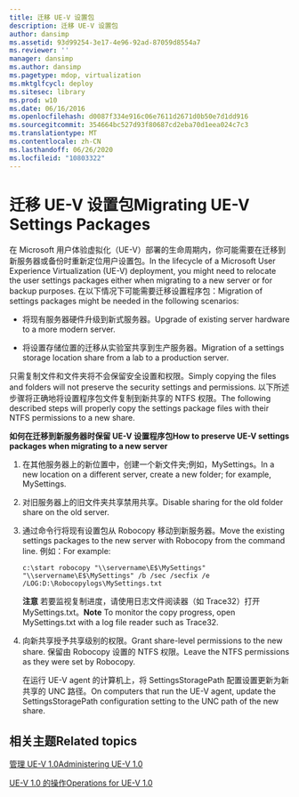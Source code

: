 ```yaml
---
title: 迁移 UE-V 设置包
description: 迁移 UE-V 设置包
author: dansimp
ms.assetid: 93d99254-3e17-4e96-92ad-87059d8554a7
ms.reviewer: ''
manager: dansimp
ms.author: dansimp
ms.pagetype: mdop, virtualization
ms.mktglfcycl: deploy
ms.sitesec: library
ms.prod: w10
ms.date: 06/16/2016
ms.openlocfilehash: d0087f334e916c06e7611d2671d0b50e7d1dd916
ms.sourcegitcommit: 354664bc527d93f80687cd2eba70d1eea024c7c3
ms.translationtype: MT
ms.contentlocale: zh-CN
ms.lasthandoff: 06/26/2020
ms.locfileid: "10803322"
---
```

# <span data-ttu-id="bc041-103">迁移 UE-V 设置包</span><span class="sxs-lookup"><span data-stu-id="bc041-103">Migrating UE-V Settings Packages</span></span>


<span data-ttu-id="bc041-104">在 Microsoft 用户体验虚拟化（UE-V）部署的生命周期内，你可能需要在迁移到新服务器或备份时重新定位用户设置包。</span><span class="sxs-lookup"><span data-stu-id="bc041-104">In the lifecycle of a Microsoft User Experience Virtualization (UE-V) deployment, you might need to relocate the user settings packages either when migrating to a new server or for backup purposes.</span></span> <span data-ttu-id="bc041-105">在以下情况下可能需要迁移设置程序包：</span><span class="sxs-lookup"><span data-stu-id="bc041-105">Migration of settings packages might be needed in the following scenarios:</span></span>

-   <span data-ttu-id="bc041-106">将现有服务器硬件升级到新式服务器。</span><span class="sxs-lookup"><span data-stu-id="bc041-106">Upgrade of existing server hardware to a more modern server.</span></span>

-   <span data-ttu-id="bc041-107">将设置存储位置的迁移从实验室共享到生产服务器。</span><span class="sxs-lookup"><span data-stu-id="bc041-107">Migration of a settings storage location share from a lab to a production server.</span></span>

<span data-ttu-id="bc041-108">只需复制文件和文件夹将不会保留安全设置和权限。</span><span class="sxs-lookup"><span data-stu-id="bc041-108">Simply copying the files and folders will not preserve the security settings and permissions.</span></span> <span data-ttu-id="bc041-109">以下所述步骤将正确地将设置程序包文件复制到新共享的 NTFS 权限。</span><span class="sxs-lookup"><span data-stu-id="bc041-109">The following described steps will properly copy the settings package files with their NTFS permissions to a new share.</span></span>

**<span data-ttu-id="bc041-110">如何在迁移到新服务器时保留 UE-V 设置程序包</span><span class="sxs-lookup"><span data-stu-id="bc041-110">How to preserve UE-V settings packages when migrating to a new server</span></span>**

1.  <span data-ttu-id="bc041-111">在其他服务器上的新位置中，创建一个新文件夹;例如，MySettings。</span><span class="sxs-lookup"><span data-stu-id="bc041-111">In a new location on a different server, create a new folder; for example, MySettings.</span></span>

2.  <span data-ttu-id="bc041-112">对旧服务器上的旧文件夹共享禁用共享。</span><span class="sxs-lookup"><span data-stu-id="bc041-112">Disable sharing for the old folder share on the old server.</span></span>

3.  <span data-ttu-id="bc041-113">通过命令行将现有设置包从 Robocopy 移动到新服务器。</span><span class="sxs-lookup"><span data-stu-id="bc041-113">Move the existing settings packages to the new server with Robocopy from the command line.</span></span> <span data-ttu-id="bc041-114">例如：</span><span class="sxs-lookup"><span data-stu-id="bc041-114">For example:</span></span>

    ``` syntax
    c:\start robocopy "\\servername\E$\MySettings" "\\servername\E$\MySettings" /b /sec /secfix /e /LOG:D:\Robocopylogs\MySettings.txt
    ```

    <span data-ttu-id="bc041-115">**注意** 若要监视复制进度，请使用日志文件阅读器（如 Trace32）打开 MySettings.txt。</span><span class="sxs-lookup"><span data-stu-id="bc041-115">**Note** To monitor the copy progress, open MySettings.txt with a log file reader such as Trace32.</span></span>

     

4.  <span data-ttu-id="bc041-116">向新共享授予共享级别的权限。</span><span class="sxs-lookup"><span data-stu-id="bc041-116">Grant share-level permissions to the new share.</span></span> <span data-ttu-id="bc041-117">保留由 Robocopy 设置的 NTFS 权限。</span><span class="sxs-lookup"><span data-stu-id="bc041-117">Leave the NTFS permissions as they were set by Robocopy.</span></span>

    <span data-ttu-id="bc041-118">在运行 UE-V agent 的计算机上，将 SettingsStoragePath 配置设置更新为新共享的 UNC 路径。</span><span class="sxs-lookup"><span data-stu-id="bc041-118">On computers that run the UE-V agent, update the SettingsStoragePath configuration setting to the UNC path of the new share.</span></span>

## <span data-ttu-id="bc041-119">相关主题</span><span class="sxs-lookup"><span data-stu-id="bc041-119">Related topics</span></span>


[<span data-ttu-id="bc041-120">管理 UE-V 1.0</span><span class="sxs-lookup"><span data-stu-id="bc041-120">Administering UE-V 1.0</span></span>](administering-ue-v-10.md)

[<span data-ttu-id="bc041-121">UE-V 1.0 的操作</span><span class="sxs-lookup"><span data-stu-id="bc041-121">Operations for UE-V 1.0</span></span>](operations-for-ue-v-10.md)

 

 





